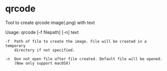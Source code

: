# qrcode

Tool to create qrcode image(.png) with text

Usage: qrcode [-f filepath] [-n] text

    -f  Path of file to create the image. File will be created in a temporary
        directory if not specified.
    
    -n  Don not open file after file created. Default file will be opened. 
        (Now only support macOSX)
